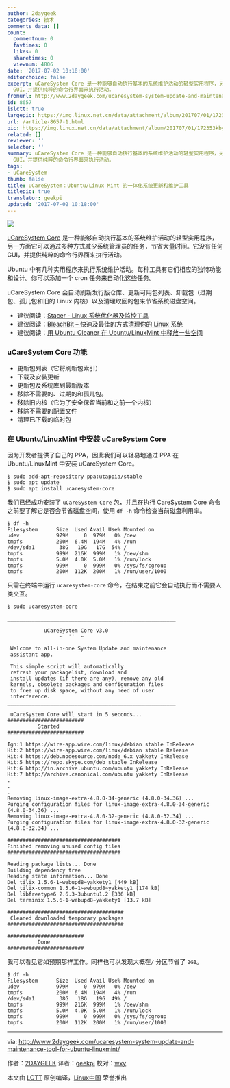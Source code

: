 ```yaml
---
author: 2daygeek
categories: 技术
comments_data: []
count:
  commentnum: 0
  favtimes: 0
  likes: 0
  sharetimes: 0
  viewnum: 4806
date: '2017-07-02 10:18:00'
editorchoice: false
excerpt: uCareSystem Core 是一种能够自动执行基本的系统维护活动的轻型实用程序，另一方面它可以通过多种方式减少系统管理员的任务，节省大量时间。它没有任何
  GUI，并提供纯粹的命令行界面来执行活动。
fromurl: http://www.2daygeek.com/ucaresystem-system-update-and-maintenance-tool-for-ubuntu-linuxmint/
id: 8657
islctt: true
largepic: https://img.linux.net.cn/data/attachment/album/201707/01/172353kby5o5rmj6nobjyg.jpg
url: /article-8657-1.html
pic: https://img.linux.net.cn/data/attachment/album/201707/01/172353kby5o5rmj6nobjyg.jpg.thumb.jpg
related: []
reviewer: ''
selector: ''
summary: uCareSystem Core 是一种能够自动执行基本的系统维护活动的轻型实用程序，另一方面它可以通过多种方式减少系统管理员的任务，节省大量时间。它没有任何
  GUI，并提供纯粹的命令行界面来执行活动。
tags:
- uCareSystem
thumb: false
title: uCareSystem：Ubuntu/Linux Mint 的一体化系统更新和维护工具
titlepic: true
translator: geekpi
updated: '2017-07-02 10:18:00'
---
```


![](https://img.linux.net.cn/data/attachment/album/201707/01/172353kby5o5rmj6nobjyg.jpg)


[uCareSystem Core](https://github.com/cerebrux/uCareSystem) 是一种能够自动执行基本的系统维护活动的轻型实用程序，另一方面它可以通过多种方式减少系统管理员的任务，节省大量时间。它没有任何 GUI，并提供纯粹的命令行界面来执行活动。


Ubuntu 中有几种实用程序来执行系统维护活动。每种工具有它们相应的独特功能和设计。你可以添加一个 cron 任务来自动化这些任务。


uCareSystem Core 会自动刷新发行版仓库、更新可用包列表、卸载包（过期包、孤儿包和旧的 Linux 内核）以及清理取回的包来节省系统磁盘空间。


* 建议阅读：[Stacer - Linux 系统优化器及监控工具](http://www.2daygeek.com/stacer-linux-system-optimizer-and-monitoring-tool/)
* 建议阅读：[BleachBit – 快速及最佳的方式清理你的 Linux 系统](http://www.2daygeek.com/bleachbit-system-cleaner-on-ubuntu-debian-fedora-opensuse-arch-linux-mint/)
* 建议阅读：[用 Ubuntu Cleaner 在 Ubuntu/LinuxMint 中释放一些空间](/article-8642-1.html)


### uCareSystem Core 功能


* 更新包列表（它将刷新包索引）
* 下载及安装更新
* 更新包及系统库到最新版本
* 移除不需要的、过期的和孤儿包。
* 移除旧内核（它为了安全保留当前和之前一个内核）
* 移除不需要的配置文件
* 清理已下载的临时包


### 在 Ubuntu/LinuxMint 中安装 uCareSystem Core


因为开发者提供了自己的 PPA，因此我们可以轻易地通过 PPA 在 Ubuntu/LinuxMint 中安装 uCareSystem Core。



```
$ sudo add-apt-repository ppa:utappia/stable
$ sudo apt update
$ sudo apt install ucaresystem-core

```

我们已经成功安装了 `uCareSystem Core` 包，并且在执行 CareSystem Core 命令之前要了解它是否会节省磁盘空间，使用 `df -h` 命令检查当前磁盘利用率。



```
$ df -h
Filesystem      Size  Used Avail Use% Mounted on
udev            979M     0  979M   0% /dev
tmpfs           200M  6.4M  194M   4% /run
/dev/sda1        38G   19G   17G  54% /
tmpfs           999M  216K  999M   1% /dev/shm
tmpfs           5.0M  4.0K  5.0M   1% /run/lock
tmpfs           999M     0  999M   0% /sys/fs/cgroup
tmpfs           200M  112K  200M   1% /run/user/1000

```

只需在终端中运行 `ucaresystem-core` 命令，在结束之前它会自动执行而不需要人类交互。



```
$ sudo ucaresystem-core

_______________________________________________________

            uCareSystem Core v3.0                      
                 ~  ''  ~                              

 Welcome to all-in-one System Update and maintenance   
 assistant app.                                        

 This simple script will automatically               
 refresh your packagelist, download and                
 install updates (if there are any), remove any old    
 kernels, obsolete packages and configuration files    
 to free up disk space, without any need of user       
 interference.                                       
_______________________________________________________

 uCareSystem Core will start in 5 seconds... 
#########################
          Started
#########################

Ign:1 https://wire-app.wire.com/linux/debian stable InRelease
Hit:2 https://wire-app.wire.com/linux/debian stable Release
Hit:4 https://deb.nodesource.com/node_6.x yakkety InRelease
Hit:5 https://repo.skype.com/deb stable InRelease
Hit:6 http://in.archive.ubuntu.com/ubuntu yakkety InRelease
Hit:7 http://archive.canonical.com/ubuntu yakkety InRelease
.
.
.
Removing linux-image-extra-4.8.0-34-generic (4.8.0-34.36) ...
Purging configuration files for linux-image-extra-4.8.0-34-generic (4.8.0-34.36) ...
Removing linux-image-extra-4.8.0-32-generic (4.8.0-32.34) ...
Purging configuration files for linux-image-extra-4.8.0-32-generic (4.8.0-32.34) ...

#####################################
Finished removing unused config files
#####################################

Reading package lists... Done
Building dependency tree       
Reading state information... Done
Del tilix 1.5.6-1~webupd8~yakkety1 [449 kB]
Del tilix-common 1.5.6-1~webupd8~yakkety1 [174 kB]
Del libfreetype6 2.6.3-3ubuntu1.2 [336 kB]
Del terminix 1.5.6-1~webupd8~yakkety1 [13.7 kB]

######################################
 Cleaned downloaded temporary packages
######################################

#########################
          Done
#########################

```

我可以看见它如预期那样工作。同样也可以发现大概在`/` 分区节省了 `2GB`。



```
$ df -h
Filesystem      Size  Used Avail Use% Mounted on
udev            979M     0  979M   0% /dev
tmpfs           200M  6.4M  194M   4% /run
/dev/sda1        38G   18G   19G  49% /
tmpfs           999M  216K  999M   1% /dev/shm
tmpfs           5.0M  4.0K  5.0M   1% /run/lock
tmpfs           999M     0  999M   0% /sys/fs/cgroup
tmpfs           200M  112K  200M   1% /run/user/1000

```



---


via: <http://www.2daygeek.com/ucaresystem-system-update-and-maintenance-tool-for-ubuntu-linuxmint/>


作者：[2DAYGEEK](http://www.2daygeek.com/author/2daygeek/) 译者：[geekpi](https://github.com/geekpi) 校对：[wxy](https://github.com/wxy)


本文由 [LCTT](https://github.com/LCTT/TranslateProject) 原创编译，[Linux中国](https://linux.cn/) 荣誉推出